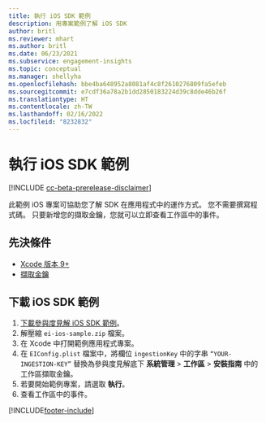 ```yaml
---
title: 執行 iOS SDK 範例
description: 用專案範例了解 iOS SDK
author: britl
ms.reviewer: mhart
ms.author: britl
ms.date: 06/23/2021
ms.subservice: engagement-insights
ms.topic: conceptual
ms.manager: shellyha
ms.openlocfilehash: bbe4ba648952a8081af4c8f2610276809fa5efeb
ms.sourcegitcommit: e7cdf36a78a2b1dd2850183224d39c8dde46b26f
ms.translationtype: HT
ms.contentlocale: zh-TW
ms.lasthandoff: 02/16/2022
ms.locfileid: "8232832"
---
```

# <a name="run-the-ios-sdk-sample"></a>執行 iOS SDK 範例

[!INCLUDE [cc-beta-prerelease-disclaimer](includes/cc-beta-prerelease-disclaimer.md)]

此範例 iOS 專案可協助您了解 SDK 在應用程式中的運作方式。 您不需要撰寫程式碼。 只要新增您的擷取金鑰，您就可以立即查看工作區中的事件。

## <a name="prerequisites"></a>先決條件

- [Xcode 版本 9+](https://developer.apple.com/xcode/downloads/)
- [擷取金鑰](get-started-ios.md)

## <a name="download-the-ios-sdk-sample"></a>下載 iOS SDK 範例

1. [下載參與度見解 iOS SDK 範例](https://download.pi.dynamics.com/sdk/EI-SDKs/ei-ios-sample.zip)。
1. 解壓縮 `ei-ios-sample.zip` 檔案。
1. 在 Xcode 中打開範例應用程式專案。
1. 在 `EIConfig.plist` 檔案中，將欄位 `ingestionKey` 中的字串 `“YOUR-INGESTION-KEY”` 替換為參與度見解底下 **系統管理** > **工作區** > **安裝指南** 中的工作區擷取金鑰。
1. 若要開始範例專案，請選取 **執行**。
1. 查看工作區中的事件。

[!INCLUDE[footer-include](../includes/footer-banner.md)]
